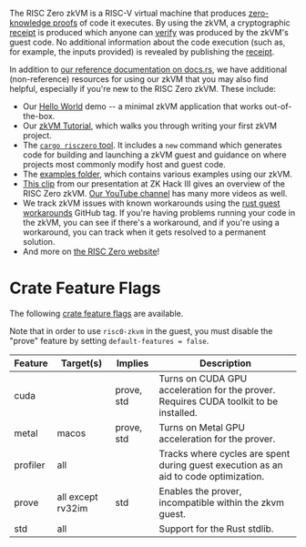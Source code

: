 The RISC Zero zkVM is a RISC-V virtual machine that produces [zero-knowledge
proofs](https://en.wikipedia.org/wiki/Zero-knowledge_proof) of code it executes.
By using the zkVM, a cryptographic [receipt](Receipt) is produced which
anyone can [verify](Receipt::verify) was produced by the zkVM's guest
code. No additional information about the code execution (such as, for example,
the inputs provided) is revealed by publishing the [receipt](Receipt).

In addition to [our reference documentation on
docs.rs](https://docs.rs/risc0-zkvm), we have additional (non-reference)
resources for using our zkVM that you may also find helpful, especially if
you're new to the RISC Zero zkVM. These include:

* Our [Hello World](https://github.com/risc0/risc0/tree/main/examples/hello-world) demo -- a minimal zkVM application that works out-of-the-box.
* Our [zkVM Tutorial](https://github.com/risc0/risc0/tree/main/examples/hello-world/tutorial.md), which walks you through writing your first zkVM project.
* The [`cargo risczero` tool](https://crates.io/crates/cargo-risczero). It
includes a `new` command which generates code for building and launching a zkVM
guest and guidance on where projects most commonly modify host and guest code.
* The [examples
folder](https://github.com/risc0/risc0/tree/main/examples), which contains
various examples using our zkVM.
* [This clip](https://youtu.be/cLqFvhmXiD0) from our presentation at ZK Hack III
gives an overview of the RISC Zero zkVM. [Our YouTube
channel](https://www.youtube.com/@risczero) has many more videos as well.
* We track zkVM issues with known workarounds using the [rust guest
  workarounds](https://github.com/risc0/risc0/issues?q=is%3Aissue+is%3Aopen+label%3A%22rust+guest+workarounds%22)
  GitHub tag. If you're having problems running your code in the zkVM, you can
  see if there's a workaround, and if you're using a workaround, you can track
  when it gets resolved to a permanent solution.
* And more on [the RISC Zero website](https://dev.risczero.com/)!

# Crate Feature Flags

The following [crate feature flags](https://doc.rust-lang.org/cargo/reference/features.html) are available.

Note that in order to use `risc0-zkvm` in the guest, you must disable the "prove" feature by setting `default-features = false`.

| Feature  | Target(s)         | Implies    | Description                                                                           |
| -------- | ----------------- | ---------- | ------------------------------------------------------------------------------------- |
| cuda     |                   | prove, std | Turns on CUDA GPU acceleration for the prover. Requires CUDA toolkit to be installed. |
| metal    | macos             | prove, std | Turns on Metal GPU acceleration for the prover.                                       |
| profiler | all               |            | Tracks where cycles are spent during guest execution as an aid to code optimization.  |
| prove    | all except rv32im | std        | Enables the prover, incompatible within the zkvm guest.                               |
| std      | all               |            | Support for the Rust stdlib.                                                          |
